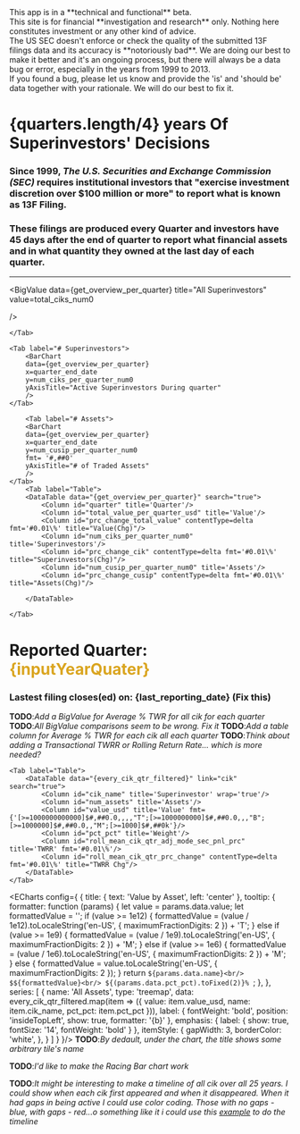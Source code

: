 <script>

let get_overview_per_quarter = props.entries_get_overview_per_quarter;
let quarters = get_overview_per_quarter.map(item => (item.quarter)).reverse();
let sliderValue = quarters.length -1;
$: inputYearQuater = quarters[sliderValue];

$: every_cik_qtr_filtered = props.entries_every_cik_qtr.filter(item => item.quarter === inputYearQuater);
$: prev_quarter = every_cik_qtr_filtered[0].prev_quarter;

const [ total_quarters, 
        total_ciks,
        last_reporting_date] = get_overview_per_quarter.map(q => [q.total_quarters, q.total_ciks, q.last_reporting_date])[0];

const format_usd = '[>=1000000000000]$#,##0.0,,,,"T";[>=1000000000]$#,##0.0,,,"B";[>=1000000]$#,##0.0,,"M";$#,##0k'

const format_shares = '[>=1000000000]#,##0.0,,,"B";[>=1000000]#,##0.0,"M";#,##0k'

</script>


<!-- {JSON.stringify(props.entries_get_overview_per_quarter[0].quarter,  null, 2)}  -->
<div style="display: flex; justify-content: center;">
    <Alert status="warning" open="true">
    <Modal title="Data Quality Warning and Site's Purpose" buttonText="Important Statement About Data Quality and App's Purpose"> 
    This app is in a **technical and functional** beta.
    <br>
    This site is for financial **investigation and research** only. Nothing here constitutes investment or any other kind of advice.
    <br>
    The US SEC doesn't enforce or check the quality of the submitted 13F filings data and its accuracy is **notoriously bad**. We are doing our best to make it better and it's an ongoing process, but there will always be a data bug or error, especially in the years from 1999 to 2013.
    <br>
    If you found a bug, please let us know and provide the 'is' and 'should be' data together with your rationale. We will do our best to fix it.
    </Modal>
    </Alert>  
</div>

# **{quarters.length/4}** years Of Superinvestors' Decisions
### Since 1999, *The U.S. Securities and Exchange Commission (SEC)* requires institutional investors that **"exercise investment discretion over $100 million or more"** to report what is known as **13F Filing**. <br>
### These filings are produced every **Quarter** and investors have **45 days** after the end of quarter to report what financial assets and in what quantity they owned at the last day of each quarter. 
<hr>

<BigValue
    data={get_overview_per_quarter}
    title="All Superinvestors"
    value=total_ciks_num0
    
/>

<BigValue
    data={get_overview_per_quarter}
    title="Reported Years"
    value=total_years
/>

<BigValue
    data={get_overview_per_quarter}
    title="Traded Assets"
    value=total_cusip_num0
/>

<!-- **TODO**:*Maybe add one more BigValue here for Total Value traded in 25 years*
**TODO**:*Add a BigValue for Average %P/L for all cik all time*
**TODO**:*correct the tooltip formatting for Line Chart for Value, Assets. Now it shows data in Billions and 
it needs to be Trillions* -->

<Tabs>
    <Tab label="Value">
        <AreaChart 
            data={get_overview_per_quarter}
            x=quarter_end_date 
            y=total_value_per_quarter_usd
            yAxisTitle="End Qtr"
            sort=asc
        />

    </Tab>

    <Tab label="# Superinvestors">
        <BarChart 
        data={get_overview_per_quarter}
        x=quarter_end_date 
        y=num_ciks_per_quarter_num0
        yAxisTitle="Active Superinvestors During quarter"
        />
    </Tab>

        <Tab label="# Assets">
        <BarChart 
        data={get_overview_per_quarter}
        x=quarter_end_date 
        y=num_cusip_per_quarter_num0
        fmt= '#,##0'
        yAxisTitle="# of Traded Assets"
        />
    </Tab>
        <Tab label="Table">
        <DataTable data="{get_overview_per_quarter}" search="true">
            <Column id="quarter" title='Quarter'/>
            <Column id="total_value_per_quarter_usd" title='Value'/>
            <Column id="prc_change_total_value" contentType=delta fmt='#0.01\%' title="Value(Chg)"/>
            <Column id="num_ciks_per_quarter_num0" title='Superinvestors'/>
            <Column id="prc_change_cik" contentType=delta fmt='#0.01\%' title="Superinvestors(Chg)"/>
            <Column id="num_cusip_per_quarter_num0" title='Assets'/>
            <Column id="prc_change_cusip" contentType=delta fmt='#0.01\%' title="Assets(Chg)"/>
            
        </DataTable>

    </Tab>

</Tabs>

# Reported Quarter: <span style="color: goldenrod;">{inputYearQuater}</span>
### Lastest filing closes(ed) on: **{last_reporting_date}** (Fix this)
<!-- **TODO**:*Fix the code for the last reporting date/reporting closed date* -->

<!-- <RangeInputYear {quarters} bind:quarterValue={inputYearQuater} /> -->
<Slider bind:quarters={quarters} bind:quarterValue={sliderValue} />

<BigValue
    data={every_cik_qtr_filtered}
    title="Total Value"
    value=total_value_quarter_all_cik_usd  
    fmt={format_usd}
    comparison=prc_change_total_value_pct
    Comparisonfmt='#0.01\%'  
    comparisonTitle="Over {prev_quarter}"
    maxWidth='10em'
/>

<BigValue
    data={every_cik_qtr_filtered}
    title="# of Superinvestors"
    value=total_num_cik_per_quarter_num0  
    fmt='#,##0'  
    comparison=prc_change_total_num_cik_pct
    Comparisonfmt='#0.01\%'  
    comparisonTitle="Over {prev_quarter}"
    maxWidth='10em'
/>

<BigValue
    data={every_cik_qtr_filtered}
    title="# of Assets"
    value=total_assets_per_quarter_num0  
    fmt='#,##0'  
    comparison=prc_change_total_num_assets_pct
    omparisonfmt='#0.01\%' 
    comparisonTitle="Over {prev_quarter}"
    maxWidth='10em'
/> 

<BigValue
    data={every_cik_qtr_filtered}
    title="TWRR"
    value=roll_mean_all_cik_qtr_adj_mode_sec_pnl_prc  
    fmt='#0.01\%'  
    comparison=roll_mean_all_cik_qtr_prc_change
    comparisonTitle="Over {prev_quarter}"
    maxWidth='10em'
/>
<!-- prev_roll_mean_all_cik_qtr_adj_mode_sec_pnl_prc -->

**TODO**:*Add a BigValue for Average % TWR for all cik for each quarter*
**TODO**:*All BigValue comparisons seem to be wrong. Fix it*
**TODO**:*Add a table column for Average % TWR for each cik all each quarter*
**TODO**:*Think about adding a Transactional TWRR or Rolling Return Rate... which is more needed?*

<!-- **TODO**:*Formatting of values in the table is not dynamic - needs correction*
**TODO**:*The search box is not synchronised with the slider. When inputting search term and 
selecting values on slider the results ignore the search term*  -->


<Tabs>

    <Tab label="Table">
        <DataTable data="{every_cik_qtr_filtered}" link="cik" search="true">
            <Column id="cik_name" title='Superinvestor' wrap='true'/>
            <Column id="num_assets" title='Assets'/>
            <Column id="value_usd" title='Value' fmt={'[>=1000000000000]$#,##0.0,,,,"T";[>=1000000000]$#,##0.0,,,"B";[>=1000000]$#,##0.0,,"M";[>=1000]$#,##0k'}/>
            <Column id="pct_pct" title='Weight'/>
            <Column id="roll_mean_cik_qtr_adj_mode_sec_pnl_prc" title='TWRR' fmt='#0.01\%'/>
            <Column id="roll_mean_cik_qtr_prc_change" contentType=delta fmt='#0.01\%' title="TWRR Chg"/>
        </DataTable>
    </Tab>


<Tab label="Chart">

<ECharts config={
    {
        title: {
            text: 'Value by Asset',
            left: 'center'
        },
        tooltip: {
            formatter: function (params) {
                let value = params.data.value;
                let formattedValue = '';
                if (value >= 1e12) {
                    formattedValue = (value / 1e12).toLocaleString('en-US', { maximumFractionDigits: 2 }) + 'T';
                } else if (value >= 1e9) {
                    formattedValue = (value / 1e9).toLocaleString('en-US', { maximumFractionDigits: 2 }) + 'M';
                } else if (value >= 1e6) {
                    formattedValue = (value / 1e6).toLocaleString('en-US', { maximumFractionDigits: 2 }) + 'M';
                } else {
                    formattedValue = value.toLocaleString('en-US', { maximumFractionDigits: 2 });
                }
                return `${params.data.name}<br/>
                    $${formattedValue}<br/>
                    ${(params.data.pct_pct).toFixed(2)}% `;
            },
        },
        series: [
            {
                name: 'All Assets',
                type: 'treemap',
                data: every_cik_qtr_filtered.map(item => ({
                    value: item.value_usd,
                    name: item.cik_name,
                    pct_pct: item.pct_pct
                })),
                label: {
                    fontWeight: 'bold',
                    position: 'insideTopLeft',
                    show: true,
                    formatter: '{b}'
                },
                emphasis: {
                    label: {
                        show: true,
                        fontSize: '14',
                        fontWeight: 'bold'
                    }
                },
                itemStyle: {
                    gapWidth: 3,
                    borderColor: 'white',
                },
            }
        ]
    }
}/> 
**TODO**:*By dedault, under the chart, the title shows some arbitrary tile's name*
    </Tab>
</Tabs>


**TODO**:*I'd like to make the Racing Bar chart work*

**TODO**:*It might be interesting to make a timeline of all cik over all 25 years.
I could show when each cik first appeared and when it disappeared. When it had gaps in being active
I could use color coding. Those with no gaps - blue, with gaps - red...o something like it
i could use this [example](https://unovis.dev/gallery/view?collection=Lines%20and%20Areas&title=Basic%20Timeline) to do the timeline*




































<!-- <ScatterPlot 
    data={get_overview_per_quarter} 
    y=num_cusip_per_quarter_num0 
    x=total_value_per_quarter_usd
    xAxisTitle="total_value_per_quarter_usd" 
    yAxisTitle="num_cusip_per_quarter_num0" 
/> -->






<!-- let sliderValueMapping = {}; -->
<!-- quarters.forEach((quarter, index) => {
    sliderValueMapping[quarter] = index;
});

let updateSearchParams = (key, value) => {
    if (typeof window !== 'undefined') {
        const searchParams = new URLSearchParams(window.location.search);
        searchParams.set(key, value);
        const newUrl = `${window.location.pathname}?${searchParams.toString()}`;
        window.history.pushState({}, '', newUrl);
    }
};
    
$: {updateSearchParams('quarter_params', inputYearQuater)}
$: inputYearQuater = $page.url.searchParams.get('quarter_params')
$: sliderValue = sliderValueMapping[inputYearQuater] -->



